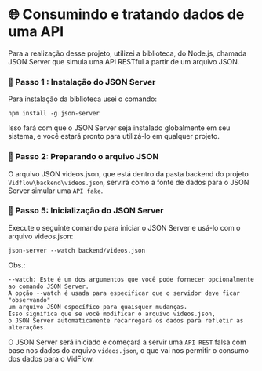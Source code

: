 # 🌐 Consumindo e tratando dados de uma API

Para a realização desse projeto, utilizei a biblioteca, do Node.js, chamada JSON Server que simula uma API RESTful a partir de um arquivo JSON. 

### 👣 Passo 1 : Instalação do JSON Server
Para instalação da biblioteca usei o comando:

    npm install -g json-server

Isso fará com que o JSON Server seja instalado globalmente em seu sistema, e você estará pronto para utilizá-lo em qualquer projeto.

### 👣 Passo 2: Preparando o arquivo JSON

O arquivo JSON videos.json, que está dentro da pasta backend do projeto ```Vidflow\backend\videos.json```, servirá como a fonte de dados para o JSON Server simular uma ```API fake```.

### 👣 Passo 5: Inicialização do JSON Server

Execute o seguinte comando para iniciar o JSON Server e usá-lo com o arquivo videos.json:

    json-server --watch backend/videos.json
Obs.:

    --watch: Este é um dos argumentos que você pode fornecer opcionalmente ao comando JSON Server. 
    A opção --watch é usada para especificar que o servidor deve ficar "observando" 
    um arquivo JSON específico para quaisquer mudanças. 
    Isso significa que se você modificar o arquivo videos.json, 
    o JSON Server automaticamente recarregará os dados para refletir as alterações.

O JSON Server será iniciado e começará a servir uma `API REST` falsa com base nos dados do arquivo `videos.json`, o que vai nos permitir o consumo dos dados para o VidFlow.
